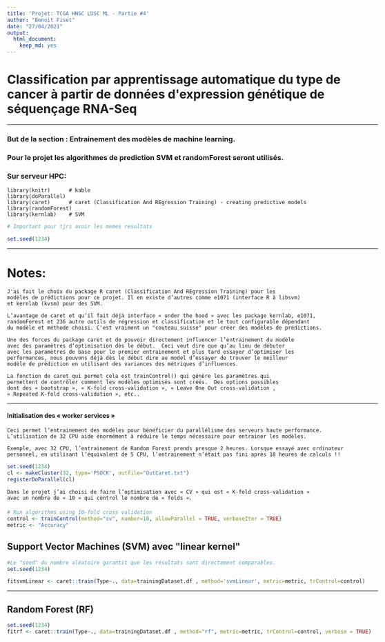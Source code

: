 ```yaml
---
title: 'Projet: TCGA HNSC LUSC ML - Partie #4'
author: "Benoit Fiset"
date: "27/04/2021"
output:
  html_document: 
    keep_md: yes
---
```


<style type="text/css">
/*https://stackoverflow.com/questions/38367392/override-rmarkdown-theme-in-order-to-change-html-page-width/38373846*/
body .main-container {
  max-width: 1100px !important;
  width: 1100px !important;
}
body {
  margin: auto;
  max-width: 1100px !important;
}
</style>



# Classification par apprentissage automatique du type de cancer à partir de données d'expression génétique de séquençage RNA-Seq

***

### But de la section : Entrainement des modèles de machine learning. 
### Pour le projet les algorithmes de prediction **SVM** et **randomForest** seront utilisés.

### Sur serveur HPC:
```
library(knitr)      # kable
library(doParallel)
library(caret)      # caret (Classification And REgression Training) - creating predictive models
library(randomForest)
library(kernlab)    # SVM
```

```r
# Important pour tjrs avoir les memes resultats

set.seed(1234) 
```
***
# Notes:
```
J'ai fait le choix du package R caret (Classification And REgression Training) pour les 
modèles de prédictions pour ce projet. Il en existe d’autres comme e1071 (interface R à libsvm)
et kernlab (kvsm) pour des SVM. 

L’avantage de caret et qu’il fait déjà interface « under the hood » avec les package kernlab, e1071,
randomForest et 236 autre outils de régression et classification et le tout configurable dépendant
du modèle et méthode choisi. C'est vraiment un "couteau suisse" pour créer des modèles de prédictions.
```
```
Une des forces du package caret et de pouvoir directement influencer l’entrainement du modèle
avec des paramètres d‘optimisation dès le début.  Ceci veut dire que qu’au lieu de débuter 
avec les paramètres de base pour le premier entrainement et plus tard essayer d’optimiser les
performances, nous pouvons déjà dès le début dire au model d’essayer de trouver le meilleur
modèle de prédiction en utilisant des variances des métriques d’influences.

La fonction de caret qui permet cela est trainControl() qui génère les paramètres qui 
permettent de contrôler comment les modèles optimisés sont créés.  Des options possibles 
dont des « bootstrap », « K-fold cross-validation », « Leave One Out cross-validation , 
« Repeated K-fold cross-validation », etc..
```

***

#### Initialisation des « worker services » 
```
Ceci permet l’entrainement des modèles pour bénéficier du parallélisme des serveurs haute performance.
L’utilisation de 32 CPU aide énormément à réduire le temps nécessaire pour entrainer les modèles. 

Exemple, avec 32 CPU, l’entrainement de Random Forest prends presque 2 heures. Lorsque essayé avec ordinateur 
personnel, en utilisant l’équivalent de 5 CPU, l’entrainement n’était pas fini après 18 heures de calculs !!
```


```r
set.seed(1234)
cl <- makeCluster(32, type='PSOCK', outfile="OutCaret.txt")
registerDoParallel(cl)
```

```
Dans le projet j’ai choisi de faire l’optimisation avec « CV » qui est « K-fold cross-validation » 
avec un nombre de « 10 » qui control le nombre de « folds ».
```
#### 

```r
# Run algorithms using 10-fold cross validation
control <- trainControl(method="cv", number=10, allowParallel = TRUE, verboseIter = TRUE)
metric <- "Accuracy"
```

## Support Vector Machines (SVM) avec "linear kernel"


```r
#Le "seed" du nombre aléatoire garantit que les résultats sont directement comparables.
set.seed(1234)

fitsvmLinear <- caret::train(Type~., data=trainingDataset.df , method='svmLinear', metric=metric, trControl=control)
```

***

## Random Forest (RF)

```r
set.seed(1234)
fitrf <- caret::train(Type~., data=trainingDataset.df , method="rf", metric=metric, trControl=control, verbose = TRUE)
```
